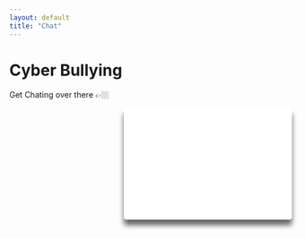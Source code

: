 ```yaml
---
layout: default
title: "Chat"
---
```

# Cyber Bullying
 

Get Chating over there 👉🏼
<iframe src="/cyber-bullying/chat/contact/bot"
    style="width: auto;height: auto;min-width: 100px;min-height: 200px;box-shadow: 0 10px 10px rgba(0,0,0,.6);border-radius: 5px;overflow: hidden;border: none;"
    align="right" id="frame"></iframe>
